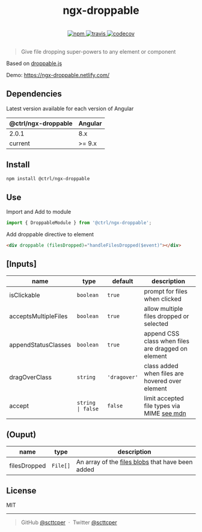 <div align="center">
  <h1>ngx-droppable</h1>
  <br>
  <a href="https://www.npmjs.com/package/@ctrl/ngx-droppable">
    <img src="https://img.shields.io/npm/v/@ctrl/ngx-droppable.svg" alt="npm">
  </a>
  <a href="https://travis-ci.org/TypeCtrl/ngx-droppable">
    <img src="https://img.shields.io/travis/TypeCtrl/ngx-droppable/master.svg" alt="travis">
  </a>
  <a href="https://codecov.io/github/typectrl/ngx-droppable">
    <img src="https://img.shields.io/codecov/c/github/typectrl/ngx-droppable.svg" alt="codecov">
  </a>
  <br>
  <br>
</div>

> Give file dropping super-powers to any element or component  

Based on [droppable.js](https://github.com/lifenautjoe/droppable)  

Demo: https://ngx-droppable.netlify.com/  

## Dependencies

Latest version available for each version of Angular

| @ctrl/ngx-droppable  | Angular |
| -------------------- | ------- |
| 2.0.1                | 8.x     |
| current              | >= 9.x  |


## Install
```sh
npm install @ctrl/ngx-droppable
```

## Use
Import and Add to module
```ts
import { DroppableModule } from '@ctrl/ngx-droppable';
```
Add droppable directive to element
```html
<div droppable (filesDropped)="handleFilesDropped($event)"></div>
```
## [Inputs]

| name                 | type             | default      | description                                                                                                        |
| -------------------- | ---------------- | ------------ | ------------------------------------------------------------------------------------------------------------------ |
| isClickable          | `boolean`        | `true`       | prompt for files when clicked                                                                                      |
| acceptsMultipleFiles | `boolean`        | `true`       | allow multiple files dropped or selected                                                                           |
| appendStatusClasses  | `boolean`        | `true`       | append CSS class when files are dragged on element                                                                 |
| dragOverClass        | `string`         | `'dragover'` | class added when files are hovered over element                                                                    |
| accept               | `string \| false` | `false`      | limit accepted file types via MIME [see mdn](https://developer.mozilla.org/en-US/docs/Web/HTML/Element/input/file) |

## (Ouput)

| name         | type     | description                                                                                               |
| ------------ | -------- | --------------------------------------------------------------------------------------------------------- |
| filesDropped | `File[]` | An array of the [files blobs](https://developer.mozilla.org/en-US/docs/Web/API/File) that have been added |

## License
MIT

---

> GitHub [@scttcper](https://github.com/scttcper) &nbsp;&middot;&nbsp;
> Twitter [@scttcper](https://twitter.com/scttcper)
